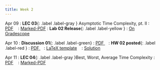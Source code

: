 ```yaml
---
title: Week 2
---
```


Apr 09
: **LEC 03**{: .label .label-gray } Asymptotic Time Complexity, pt. II
  : [PDF](lectures/03-time-complexity-p2/Lec03.pdf) &nbsp;&nbsp;
  : [Marked-PDF](lectures/03-time-complexity-p2/Lec03-marked.pdf)
: **Lab 02 Release**{: .label .label-yellow } 
  : [On Gradescope](#)

Apr 10
: **Discussion 01**{: .label .label-green}
  : [PDF ](discussion/discussion-01.pdf) &nbsp;&nbsp;
: **HW 02 posted**{: .label .label-red }
  : [PDF ](homeworks/HW02/HW02.pdf) &nbsp;&nbsp;
  : [LaTeX template](homeworks/HW02/template.zip) &nbsp;&nbsp;
  : [Solution](#)

Apr 11
: **LEC 04**{: .label .label-gray }Best, Worst, Average Time Complexity
  : [PDF]() &nbsp;&nbsp;
  : [Marked-PDF]()

